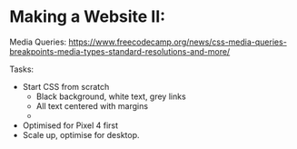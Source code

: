 # Making a Website II: 

Media Queries: https://www.freecodecamp.org/news/css-media-queries-breakpoints-media-types-standard-resolutions-and-more/


Tasks:
* Start CSS from scratch
  * Black background, white text, grey links
  * All text centered with margins
  * 
* Optimised for Pixel 4 first
* Scale up, optimise for desktop.